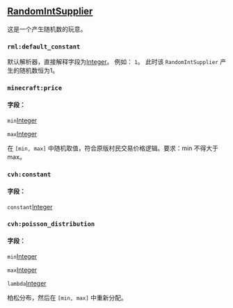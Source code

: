 ## [RandomIntSupplier](https://ecdcaeb.github.io/ResourceModLoader/zh_cn/deserializer/)

这是一个产生随机数的玩意。

### `rml:default_constant`
默认解析器，直接解释字段为[Integer](https://ecdcaeb.github.io/ResourceModLoader/zh_cn/deserializer/Integer)。
例如：
`1`。
此时该 `RandomIntSupplier` 产生的随机数恒为1。

### `minecraft:price`
#### 字段：

`min`[Integer](https://ecdcaeb.github.io/ResourceModLoader/zh_cn/deserializer/Integer)


`max`[Integer](https://ecdcaeb.github.io/ResourceModLoader/zh_cn/deserializer/Integer)

在 `[min, max]` 中随机取值，符合原版村民交易价格逻辑。要求：min 不得大于 max。


### `cvh:constant`
#### 字段：

`constant`[Integer](https://ecdcaeb.github.io/ResourceModLoader/zh_cn/deserializer/Integer)


### `cvh:poisson_distribution`

#### 字段：

`min`[Integer](https://ecdcaeb.github.io/ResourceModLoader/zh_cn/deserializer/Integer)

`max`[Integer](https://ecdcaeb.github.io/ResourceModLoader/zh_cn/deserializer/Integer)

`lambda`[Integer](https://ecdcaeb.github.io/ResourceModLoader/zh_cn/deserializer/Integer)

柏松分布，然后在 `[min, max]` 中重新分配。